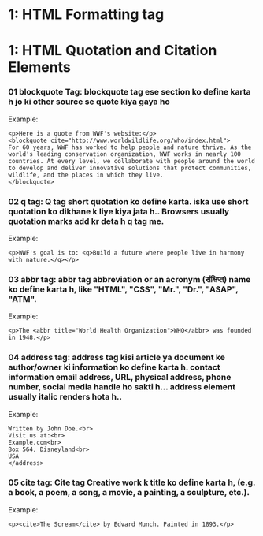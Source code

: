 
# 1: HTML Formatting tag

# 1: HTML Quotation and Citation Elements


### 01 blockquote Tag: blockquote tag ese section ko define karta h jo ki other source se quote kiya gaya ho
Example: 
```
<p>Here is a quote from WWF's website:</p>
<blockquote cite="http://www.worldwildlife.org/who/index.html">
For 60 years, WWF has worked to help people and nature thrive. As the world's leading conservation organization, WWF works in nearly 100 countries. At every level, we collaborate with people around the world to develop and deliver innovative solutions that protect communities, wildlife, and the places in which they live.
</blockquote>
```
### 02 q tag: Q tag short quotation ko define karta. iska use short quotation ko dikhane k liye kiya jata h.. Browsers usually quotation marks add kr deta h q tag me.
Example: 
```
<p>WWF's goal is to: <q>Build a future where people live in harmony with nature.</q></p>
```
### 03 abbr tag: abbr tag abbreviation or an acronym (संक्षिप्त) name ko define karta h, like "HTML", "CSS", "Mr.", "Dr.", "ASAP", "ATM".
Example: 
```
<p>The <abbr title="World Health Organization">WHO</abbr> was founded in 1948.</p>
```

### 04 address tag: address tag kisi article ya document ke author/owner ki information ko define karta h. contact information email address, URL, physical address, phone number, social media handle ho sakti h... address element usually italic renders hota h..
Example: 
```<address>
Written by John Doe.<br>
Visit us at:<br>
Example.com<br>
Box 564, Disneyland<br>
USA
</address>
```
### 05 cite tag: Cite tag Creative work k title ko define karta h, (e.g. a book, a poem, a song, a movie, a painting, a sculpture, etc.).
Example: 
```
<p><cite>The Scream</cite> by Edvard Munch. Painted in 1893.</p>
```
